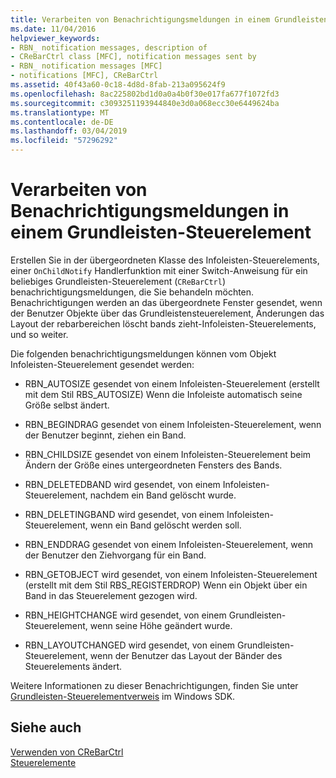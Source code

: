 ```yaml
---
title: Verarbeiten von Benachrichtigungsmeldungen in einem Grundleisten-Steuerelement
ms.date: 11/04/2016
helpviewer_keywords:
- RBN_ notification messages, description of
- CReBarCtrl class [MFC], notification messages sent by
- RBN_ notification messages [MFC]
- notifications [MFC], CReBarCtrl
ms.assetid: 40f43a60-0c18-4d8d-8fab-213a095624f9
ms.openlocfilehash: 8ac225802bd1d0a0a4b0f30e017fa677f1072fd3
ms.sourcegitcommit: c3093251193944840e3d0a068ecc30e6449624ba
ms.translationtype: MT
ms.contentlocale: de-DE
ms.lasthandoff: 03/04/2019
ms.locfileid: "57296292"
---
```

# <a name="processing-notification-messages-in-a-rebar-control"></a>Verarbeiten von Benachrichtigungsmeldungen in einem Grundleisten-Steuerelement

Erstellen Sie in der übergeordneten Klasse des Infoleisten-Steuerelements, einer `OnChildNotify` Handlerfunktion mit einer Switch-Anweisung für ein beliebiges Grundleisten-Steuerelement (`CReBarCtrl`) benachrichtigungsmeldungen, die Sie behandeln möchten. Benachrichtigungen werden an das übergeordnete Fenster gesendet, wenn der Benutzer Objekte über das Grundleistensteuerelement, Änderungen das Layout der rebarbereichen löscht bands zieht-Infoleisten-Steuerelements, und so weiter.

Die folgenden benachrichtigungsmeldungen können vom Objekt Infoleisten-Steuerelement gesendet werden:

- RBN_AUTOSIZE gesendet von einem Infoleisten-Steuerelement (erstellt mit dem Stil RBS_AUTOSIZE) Wenn die Infoleiste automatisch seine Größe selbst ändert.

- RBN_BEGINDRAG gesendet von einem Infoleisten-Steuerelement, wenn der Benutzer beginnt, ziehen ein Band.

- RBN_CHILDSIZE gesendet von einem Infoleisten-Steuerelement beim Ändern der Größe eines untergeordneten Fensters des Bands.

- RBN_DELETEDBAND wird gesendet, von einem Infoleisten-Steuerelement, nachdem ein Band gelöscht wurde.

- RBN_DELETINGBAND wird gesendet, von einem Infoleisten-Steuerelement, wenn ein Band gelöscht werden soll.

- RBN_ENDDRAG gesendet von einem Infoleisten-Steuerelement, wenn der Benutzer den Ziehvorgang für ein Band.

- RBN_GETOBJECT wird gesendet, von einem Infoleisten-Steuerelement (erstellt mit dem Stil RBS_REGISTERDROP) Wenn ein Objekt über ein Band in das Steuerelement gezogen wird.

- RBN_HEIGHTCHANGE wird gesendet, von einem Grundleisten-Steuerelement, wenn seine Höhe geändert wurde.

- RBN_LAYOUTCHANGED wird gesendet, von einem Grundleisten-Steuerelement, wenn der Benutzer das Layout der Bänder des Steuerelements ändert.

Weitere Informationen zu dieser Benachrichtigungen, finden Sie unter [Grundleisten-Steuerelementverweis](/windows/desktop/controls/rebar-control-reference) im Windows SDK.

## <a name="see-also"></a>Siehe auch

[Verwenden von CReBarCtrl](../mfc/using-crebarctrl.md)<br/>
[Steuerelemente](../mfc/controls-mfc.md)
